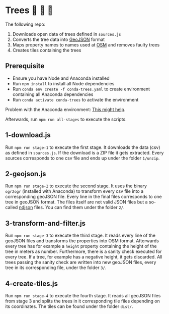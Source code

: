 # Trees 🌲 🌴 🌳

The following repo:

1. Downloads open data of trees defined in `sources.js`
2. Converts the tree data into [GeoJSON](https://geojson.org/) format
3. Maps property names to names used at [OSM](https://wiki.openstreetmap.org/wiki/Tag:natural=tree) and removes faulty trees
4. Creates tiles containing the trees

## Prerequisite

- Ensure you have Node and Anaconda installed
- Run `npm install` to install all Node dependencies
- Run `conda env create -f conda-trees.yaml` to create environment containing all Anaconda dependencies
- Run `conda activate conda-trees` to activate the environment

Problem with the Anaconda environment: [This might help](https://stackoverflow.com/questions/72231927/fiona-importerror-library-not-loaded-rpath-libpoppler-91-dylib).

Afterwards, run `npm run all-stages` to execute the scripts.

## 1-download.js

Run `npm run stage-1` to execute the first stage. It downloads the data (csv) as defined in `sources.js`. If the download is a ZIP file it gets extracted. Every sources corresponds to one csv file and ends up under the folder `1/unzip`.

## 2-geojson.js

Run `npm run stage-2` to execute the second stage. It uses the binary `ogr2ogr` (installed with Anaconda) to transform every csv file into a corresponding geoJSON file. Every line in the final files corresponds to one tree in geoJSON format. The files itself are not valid JSON files but a so-called [ndjson](http://ndjson.org/) files. You can find them under the folder `2/`.

## 3-transform-and-filter.js

Run `npm run stage-3` to execute the third stage. It reads every line of the geoJSON files and transforms the properties into OSM format. Afterwards every tree has for example a `height` property containing the height of the tree in meters as number. Furthermore, there is a sanity check executed for every tree. If a tree, for example has a negative height, it gets discarded. All trees passing the sanity check are written into new geoJSON files, every tree in its corresponding file, under the folder `3/`.

## 4-create-tiles.js

Run `npm run stage-4` to execute the fourth stage. It reads all geoJSON files from stage 3 and splits the trees in it corresponding tile files depending on its coordinates. The tiles can be found under the folder `dist/`.
